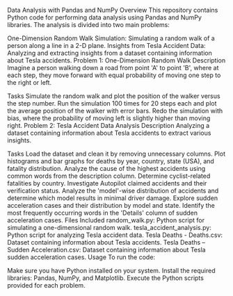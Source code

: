 Data Analysis with Pandas and NumPy
Overview
This repository contains Python code for performing data analysis using Pandas and NumPy libraries. The analysis is divided into two main problems:

One-Dimension Random Walk Simulation: Simulating a random walk of a person along a line in a 2-D plane.
Insights from Tesla Accident Data: Analyzing and extracting insights from a dataset containing information about Tesla accidents.
Problem 1: One-Dimension Random Walk
Description
Imagine a person walking down a road from point 'A' to point 'B', where at each step, they move forward with equal probability of moving one step to the right or left.

Tasks
Simulate the random walk and plot the position of the walker versus the step number.
Run the simulation 100 times for 20 steps each and plot the average position of the walker with error bars.
Redo the simulation with bias, where the probability of moving left is slightly higher than moving right.
Problem 2: Tesla Accident Data Analysis
Description
Analyzing a dataset containing information about Tesla accidents to extract various insights.

Tasks
Load the dataset and clean it by removing unnecessary columns.
Plot histograms and bar graphs for deaths by year, country, state (USA), and fatality distribution.
Analyze the cause of the highest accidents using common words from the description column.
Determine cyclist-related fatalities by country.
Investigate Autopilot claimed accidents and their verification status.
Analyze the 'model'-wise distribution of accidents and determine which model results in minimal driver damage.
Explore sudden acceleration cases and their distribution by model and state.
Identify the most frequently occurring words in the 'Details' column of sudden acceleration cases.
Files Included
random_walk.py: Python script for simulating a one-dimensional random walk.
tesla_accident_analysis.py: Python script for analyzing Tesla accident data.
Tesla Deaths - Deaths.csv: Dataset containing information about Tesla accidents.
Tesla Deaths – Sudden Acceleration.csv: Dataset containing information about Tesla sudden acceleration cases.
Usage
To run the code:

Make sure you have Python installed on your system.
Install the required libraries: Pandas, NumPy, and Matplotlib.
Execute the Python scripts provided for each problem.
